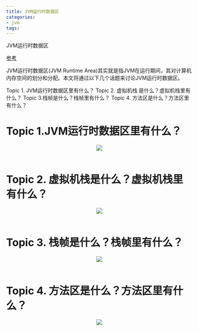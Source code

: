 ```yaml
---
title: JVM运行时数据区
categories: 
- jvm
tags:
---
```


JVM运行时数据区

[参考](https://blog.csdn.net/luanlouis/article/details/40043991)

JVM运行时数据区(JVM Runtime Area)其实就是指JVM在运行期间，其对计算机内存空间的划分和分配。本文将通过以下几个话题来讨论JVM运行时数据区。

Topic 1. JVM运行时数据区里有什么？
Topic 2. 虚拟机栈 是什么？虚拟机栈里有什么？
Topic 3.栈帧是什么？栈帧里有什么？
Topic 4. 方法区是什么？方法区里有什么？

# Topic 1.JVM运行时数据区里有什么？
<div align="center"> <img src="/images/JVM运行时数据区1.png"/> </div><br>


# Topic 2. 虚拟机栈是什么？虚拟机栈里有什么？
<div align="center"> <img src="/images/JVM运行时数据区2.png"/> </div><br>


# Topic 3. 栈帧是什么？栈帧里有什么？
<div align="center"> <img src="/images/JVM运行时数据区3.png"/> </div><br>


# Topic 4. 方法区是什么？方法区里有什么？
<div align="center"> <img src="/images/JVM运行时数据区4.png"/> </div><br>

 

